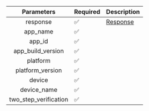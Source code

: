 |      Parameters       | Required           | Description             |
|:---------------------:|--------------------|-------------------------|
|       response        | :white_check_mark: | [Response](Response.md) |
|       app_name        | :white_check_mark: |                         |
|        app_id         | :white_check_mark: |                         |
|   app_build_version   | :white_check_mark: |                         |
|       platform        | :white_check_mark: |                         |
|   platform_version    | :white_check_mark: |                         |
|        device         | :white_check_mark: |                         |
|      device_name      | :white_check_mark: |                         |
| two_step_verification | :white_check_mark: |                         |